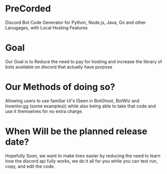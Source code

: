 # PreCorded
Discord Bot Code Generator for Python, Node.js, Java, Go and other Lanugages, with Local Hosting Features
# Goal
Our Goal is to Reduce the need to pay for hosting and increase the library of bots available on discord that actually have purpose
# Our Methods of doing so?
Allowing users to use familiar UI's (Seen in BotGhost, BotWiz and Inventor.gg (some examples)) while also being able to take that code and use it themselves for no extra charge.
# When Will be the planned release date?
Hopefully Soon, we want to make lives easier by reducing the need to learn how the discord api fully works, we do it all for you while you can test run, copy, and edit the code.
